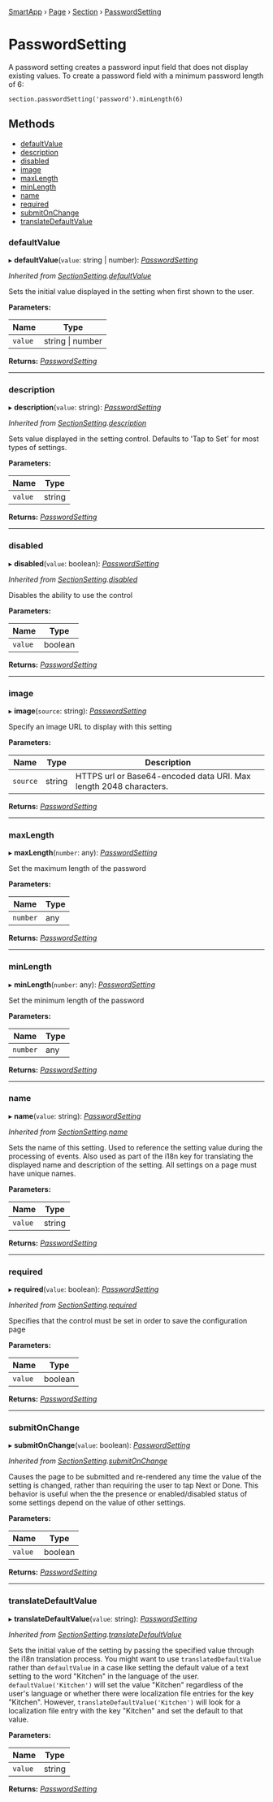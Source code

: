 [SmartApp](_smart_app_d_.smartapp.md) › [Page](_pages_page_d_.page.md) › [Section](_pages_section_d_.section.md) ›  [PasswordSetting](_pages_password_setting_d_.passwordsetting.md)

# PasswordSetting

A password setting creates a password input field that does not display existing values. To create a password
field with a minimum password length of 6:
```
section.passwordSetting('password').minLength(6)
```

## Methods

* [defaultValue](_pages_password_setting_d_.passwordsetting.md#defaultvalue)
* [description](_pages_password_setting_d_.passwordsetting.md#description)
* [disabled](_pages_password_setting_d_.passwordsetting.md#disabled)
* [image](_pages_password_setting_d_.passwordsetting.md#image)
* [maxLength](_pages_password_setting_d_.passwordsetting.md#maxlength)
* [minLength](_pages_password_setting_d_.passwordsetting.md#minlength)
* [name](_pages_password_setting_d_.passwordsetting.md#name)
* [required](_pages_password_setting_d_.passwordsetting.md#required)
* [submitOnChange](_pages_password_setting_d_.passwordsetting.md#submitonchange)
* [translateDefaultValue](_pages_password_setting_d_.passwordsetting.md#translatedefaultvalue)


###  defaultValue

▸ **defaultValue**(`value`: string | number): *[PasswordSetting](_pages_password_setting_d_.passwordsetting.md)*

*Inherited from [SectionSetting](_pages_section_setting_d_.sectionsetting.md).[defaultValue](_pages_section_setting_d_.sectionsetting.md#defaultvalue)*

Sets the initial value displayed in the setting when first shown to the user.

**Parameters:**

Name | Type |
------ | ------ |
`value` | string &#124; number |

**Returns:** *[PasswordSetting](_pages_password_setting_d_.passwordsetting.md)*

___

###  description

▸ **description**(`value`: string): *[PasswordSetting](_pages_password_setting_d_.passwordsetting.md)*

*Inherited from [SectionSetting](_pages_section_setting_d_.sectionsetting.md).[description](_pages_section_setting_d_.sectionsetting.md#description)*

Sets value displayed in the setting control. Defaults to 'Tap to Set' for most types of settings.

**Parameters:**

Name | Type |
------ | ------ |
`value` | string |

**Returns:** *[PasswordSetting](_pages_password_setting_d_.passwordsetting.md)*

___

###  disabled

▸ **disabled**(`value`: boolean): *[PasswordSetting](_pages_password_setting_d_.passwordsetting.md)*

*Inherited from [SectionSetting](_pages_section_setting_d_.sectionsetting.md).[disabled](_pages_section_setting_d_.sectionsetting.md#disabled)*

Disables the ability to use the control

**Parameters:**

Name | Type |
------ | ------ |
`value` | boolean |

**Returns:** *[PasswordSetting](_pages_password_setting_d_.passwordsetting.md)*

___

###  image

▸ **image**(`source`: string): *[PasswordSetting](_pages_password_setting_d_.passwordsetting.md)*

Specify an image URL to display with this setting

**Parameters:**

Name | Type | Description |
------ | ------ | ------ |
`source` | string | HTTPS url or Base64-encoded data URI. Max length 2048 characters.  |

**Returns:** *[PasswordSetting](_pages_password_setting_d_.passwordsetting.md)*

___

###  maxLength

▸ **maxLength**(`number`: any): *[PasswordSetting](_pages_password_setting_d_.passwordsetting.md)*

Set the maximum length of the password

**Parameters:**

Name | Type |
------ | ------ |
`number` | any |

**Returns:** *[PasswordSetting](_pages_password_setting_d_.passwordsetting.md)*

___

###  minLength

▸ **minLength**(`number`: any): *[PasswordSetting](_pages_password_setting_d_.passwordsetting.md)*

Set the minimum length of the password

**Parameters:**

Name | Type |
------ | ------ |
`number` | any |

**Returns:** *[PasswordSetting](_pages_password_setting_d_.passwordsetting.md)*

___

###  name

▸ **name**(`value`: string): *[PasswordSetting](_pages_password_setting_d_.passwordsetting.md)*

*Inherited from [SectionSetting](_pages_section_setting_d_.sectionsetting.md).[name](_pages_section_setting_d_.sectionsetting.md#name)*

Sets the name of this setting. Used to reference the setting value during the processing of events. Also
used as part of the i18n key for translating the displayed name and description of the setting. All settings
on a page must have unique names.

**Parameters:**

Name | Type |
------ | ------ |
`value` | string |

**Returns:** *[PasswordSetting](_pages_password_setting_d_.passwordsetting.md)*

___

###  required

▸ **required**(`value`: boolean): *[PasswordSetting](_pages_password_setting_d_.passwordsetting.md)*

*Inherited from [SectionSetting](_pages_section_setting_d_.sectionsetting.md).[required](_pages_section_setting_d_.sectionsetting.md#required)*

Specifies that the control must be set in order to save the configuration page

**Parameters:**

Name | Type |
------ | ------ |
`value` | boolean |

**Returns:** *[PasswordSetting](_pages_password_setting_d_.passwordsetting.md)*

___

###  submitOnChange

▸ **submitOnChange**(`value`: boolean): *[PasswordSetting](_pages_password_setting_d_.passwordsetting.md)*

*Inherited from [SectionSetting](_pages_section_setting_d_.sectionsetting.md).[submitOnChange](_pages_section_setting_d_.sectionsetting.md#submitonchange)*

Causes the page to be submitted and re-rendered any time the value of the setting is changed, rather than
requiring the user to tap Next or Done. This behavior is useful when the the presence or enabled/disabled
status of some settings depend on the value of other settings.

**Parameters:**

Name | Type |
------ | ------ |
`value` | boolean |

**Returns:** *[PasswordSetting](_pages_password_setting_d_.passwordsetting.md)*

___

###  translateDefaultValue

▸ **translateDefaultValue**(`value`: string): *[PasswordSetting](_pages_password_setting_d_.passwordsetting.md)*

*Inherited from [SectionSetting](_pages_section_setting_d_.sectionsetting.md).[translateDefaultValue](_pages_section_setting_d_.sectionsetting.md#translatedefaultvalue)*

Sets the initial value of the setting by passing the specified value through the i18n translation process.
You might want to use `translatedDefaultValue` rather than `defaultValue` in a case like setting the
default value of a text setting to the word "Kitchen" in the language of the user. `defaultValue('Kitchen')`
will set the value "Kitchen" regardless of the user's language or whether there were localization file entries
for the key "Kitchen". However, `translateDefaultValue('Kitchen')` will look for a localization file entry
with the key "Kitchen" and set the default to that value.

**Parameters:**

Name | Type |
------ | ------ |
`value` | string |

**Returns:** *[PasswordSetting](_pages_password_setting_d_.passwordsetting.md)*

